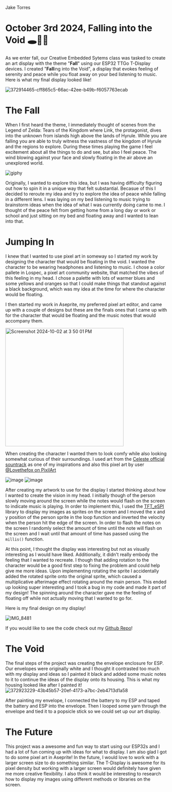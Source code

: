 Jake Torres

# October 3rd 2024, Falling into the Void 🕳️🍂🎵

As we enter fall, our Creative Embedded Sytems class was tasked to create an art display with the theme "**Fall**" using our ESP32 TTGo T-Display devices. I created "**Fall**ing into the Void", a display that evokes feeling of serenity and peace while you float away on your bed listening to music. Here is what my final display looked like!

![372914465-cff865c5-66ac-42ee-b49b-f6057763ecab](https://github.com/user-attachments/assets/4b65cb79-f968-4f3b-825e-c67a30c94945)


# The Fall
When I first heard the theme, I immediately thought of scenes from the Legend of Zelda: Tears of the Kingdom where Link, the protagonist, dives into the unknown from islands high above the lands of Hyrule. While you are falling you are able to truly witness the vastness of the kingdom of Hyrule and the regions to explore. During these times playing the game I feel excitement about all the things to do and see, but also I feel peace. The wind blowing against your face and slowly floating in the air above an unexplored world.

![giphy](https://github.com/user-attachments/assets/b0fa5ed1-78ab-445a-897c-20f44ed00feb)

Originally, I wanted to explore this idea, but I was having difficulty figuring out how to spin it in a unique way that felt substantial. Becasue of this I decided to reroute my idea and try to explore the idea of peace while falling in a different lens. I was laying on my bed listening to music trying to brainstorm ideas when the idea of what I was currently doing came to me. I thought of the peace felt from getting home from a long day or work or school and just sitting on my bed and floating away and I wanted to lean into that. 

# Jumping In
I knew that I wanted to use pixel art in someway so I started my work by designing the character that would be floating in the void. I wanted the character to be wearing headphones and listening to music. I chose a color pallete in Lospec, a pixel art community website, that matched the vibes of this feeling in my head. I chose a palette with lots of warmer blues and some yellows and oranges so that I could make things that standout against a black background, which was my idea at the time for where the character would be floating. 

I then started my work in Aseprite, my preferred pixel art editor, and came up with a couple of designs but these are the finals ones that I came up with for the character that would be floating and the music notes that would accompany them. 

<img width="368" alt="Screenshot 2024-10-02 at 3 50 01 PM" src="https://github.com/user-attachments/assets/52484aab-7e75-45b3-94cf-5fa7d8ec5e42">

When creating the character I wanted them to look comfy while also looking somewhat curious of their surroundings. I used art from the [Celeste official sountrack](https://www.youtube.com/watch?v=vZEObeV7bYc) as one of my inspirations and also this pixel art by user [@Lovethefox on PixilArt](https://www.pixilart.com/art/falling-into-the-void-848b278152eaa13) 

![image](https://github.com/user-attachments/assets/e08d7231-9603-46ca-a6d6-49d7d3c98e48)
![image](https://github.com/user-attachments/assets/393fd9cb-78d7-46c4-bfe7-6af176dee6d8)

After creating my artwork to use for the display I started thinking about how I wanted to create the vision in my head. I initially though of the person slowly moving around the screen while the notes would flash on the screen to indicate music is playing. In order to implement this, I used the [TFT_eSPI](https://github.com/Bodmer/TFT_eSPI) library to display my images as sprites on the screen and I moved the x and y position of the person sprite in the loop function and inverted the velocity when the person hit the edge of the screen. In order to flash the notes on the screen I randomly select the amount of time until the note will flash on the screen and I wait until that amount of time has passed using the ```millis()``` function. 

At this point, I thought the display was interesting but not as visually interesting as I would have liked. Additionally, it didn't really embody the feeling that I wanted to recreate. I though that adding rotation to the character would be a good first step to fixing the problem and could help give me more ideas. Upon implementing rotating the sprite I accidentally added the rotated sprite onto the original sprite, which caused a multiplicative afterimage effect rotating around the main person. This ended up looking super interesting and I took a bug in my code and made it part of my design! The spinning around the character gave me the feeling of floating off while not actually moving that I wanted to go for. 

Here is my final design on my display!

![IMG_8481](https://github.com/user-attachments/assets/b14ca1e1-8e7c-444a-a8df-fdc6b3ab47ff)

If you would like to see the code check out my [Github Repo](https://github.com/JakasaurusRex/FallingInTheVoidESP32)!

# The Void
The final steps of the project was creating the envelope enclosure for ESP. Our envelopes were originally white and I thought it contrasted too much with my display and ideas so I painted it black and added some music notes to it to continue the ideas of the display onto its housing. This is what my housing looked like after I painted it!
![372923229-43b45b57-20ef-4173-a7bc-2eb4713d1a58](https://github.com/user-attachments/assets/6ff2de89-7038-4e77-8ff9-eb7a2ec2f4a1)

After painting my envelope, I connected the battery to my ESP and taped the battery and ESP into the envelope. Then I looped some yarn through the envelope and tied it to a popsicle stick so we could set up our art display.

# The Future
This project was a awesome and fun way to start using our ESP32s and I had a lot of fun coming up with ideas for what to display. I am also glad I got to do some pixel art in Aseprite! In the future, I would love to work with a larger screen size to do something similar. The T-Display is awesome for its pixel density but working with a larger screen would definitely have given me more creative flexibility. I also think it would be interesting to research how to display my images using different methods or libraries on the screen.


